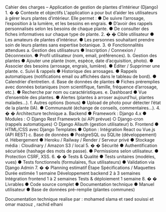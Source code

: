  Cahier des charges – Application de gestion de 
plantes d’intérieur (Django) 
1. 
�
�
 Contexte et objectifs 
L'application a pour but d’aider les utilisateurs à gérer leurs plantes d’intérieur. Elle permet : 
● De suivre l’arrosage, l’exposition à la lumière, et les besoins en engrais. 
● D’avoir des rappels personnalisés selon les besoins de chaque plante. 
● De consulter des fiches informatives sur chaque type de plante. 
2. 
�
�
 Cible utilisateur 
● Les amateurs de plantes d’intérieur. 
● Les personnes souhaitant prendre soin de leurs plantes sans expertise botanique. 
3. 
⚙
 Fonctionnalités attendues 
a. Gestion des utilisateurs 
● Inscription / Connexion / Déconnexion. 
● Profil utilisateur (nom, email, préférences). 
b. Gestion des plantes 
● Ajouter une plante (nom, espèce, date d’acquisition, photo). 
● Associer des besoins (arrosage, engrais, lumière). 
● Éditer / Supprimer une plante. 
c. Suivi & rappels 
● Historique des arrosages. 
● Rappels automatiques (notifications email ou affichées dans le tableau de bord). 
● Calendrier d’entretien. 
d. Base de données de plantes 
● Fiches préremplies avec données botaniques (nom scientifique, famille, fréquence 
d’arrosage, etc.). 
● Recherche par nom ou caractéristiques. 
e. Dashboard 
● Vue d’ensemble des plantes. 
● Alertes (plantes à arroser aujourd’hui, plantes malades...). 
f. Autres options (bonus) 
● Upload de photo pour détecter l’état de la plante (IA). 
● Communauté (échange de conseils, commentaires...). 
4. 
�
�
 Architecture technique 
a. Backend 
● Framework : Django 4.x 
● Modules : 
○ Django Rest Framework (si API prévue) 
○ Django-cron (rappels automatiques) 
○ Django Allauth (gestion utilisateur) 
b. Frontend 
● HTML/CSS avec Django Templates 
● Option : Intégration React ou Vue.js (API REST) 
c. Base de données 
● PostgreSQL ou SQLite (développement) 
d. Hébergement 
● Heroku / Railway / Render / Serveur privé 
● Stockage média : Cloudinary / Amazon S3 / local 
5. 
�
�
 Sécurité 
● Authentification sécurisée (hashage des mots de passe). 
● Permissions selon utilisateur. 
● Protection CSRF, XSS. 
6. 
�
�
 Tests & Qualité 
● Tests unitaires (modèles, vues) 
● Tests fonctionnels (formulaires, flux utilisateurs) 
● Validation via Django Admin 
7. 
�
�
 Planning estimatif 
Étape 
Spécifications / 
Maquettes 
Durée 
estimée 
1 semaine 
Développement backend 2 à 3 
semaines 
Intégration frontend 
1 à 2 
semaines 
Tests & déploiement 
1 semaine 
8. 
�
�
 Livrables 
● Code source complet 
● Documentation technique 
● Manuel utilisateur 
● Base de données pré-remplie (plantes communes) 

Documentation technique
realise par : mohamed slama et raed souissi et omar mazouz , rachid elhani